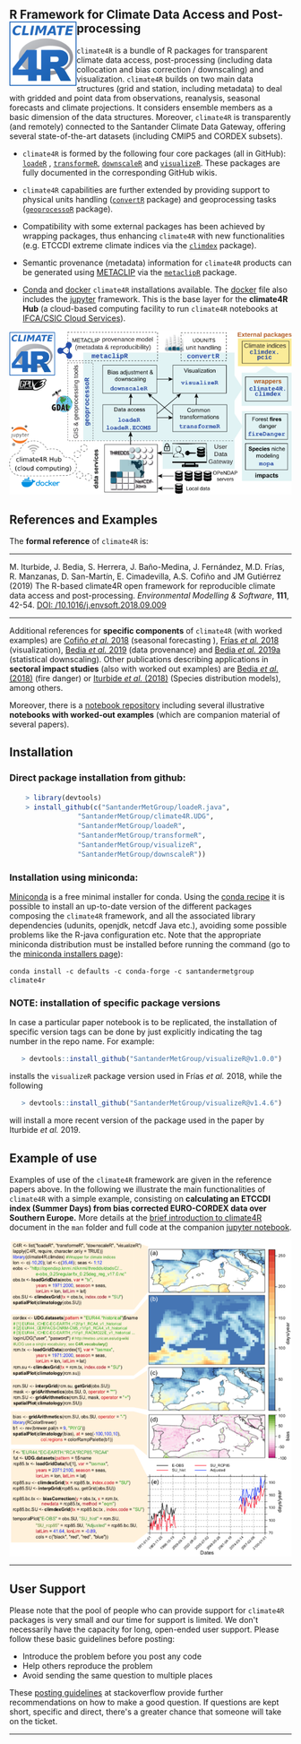 
## R Framework for Climate Data Access and Post-processing <img src="/man/figures/climate4R_logo.svg" align="left" alt="" width="120" />

`climate4R` is a bundle of R packages for transparent climate data access, post-processing (including data collocation and bias correction / downscaling) and visualization. `climate4R` builds on two main data structures (grid and station, including metadata) to deal with gridded and point data from observations, reanalysis, seasonal forecasts and climate projections. It considers ensemble members as a basic dimension of the data structures. Moreover, `climate4R` is transparently (and remotely) connected to the Santander Climate Data Gateway, offering several state-of-the-art datasets (including CMIP5 and CORDEX subsets).

* `climate4R` is formed by the following four core packages (all in GitHub): [`loadeR`](https://github.com/SantanderMetGroup/loadeR) , [`transformeR`](https://github.com/SantanderMetGroup/transformeR), [`downscaleR`](https://github.com/SantanderMetGroup/downscaleR) and [`visualizeR`](https://github.com/SantanderMetGroup/visualizeR). These packages are fully documented in the corresponding GitHub wikis.

* `climate4R` capabilities are further extended by providing support to physical units handling ([`convertR`](https://github.com/SantanderMetGroup/convertR) package) and geoprocessing tasks ([`geoprocessoR`](https://github.com/SantanderMetGroup/geoprocessoR) package).   

* Compatibility with some external packages has been achieved by wrapping packages, thus enhancing `climate4R` with new functionalities (e.g. ETCCDI extreme climate indices via the [`climdex`](https://github.com/pacificclimate/climdex.pcic) package). 

* Semantic provenance (metadata) information for `climate4R` products can be generated using [METACLIP](http://www.metaclip.org) via the [`metaclipR`](https://github.com/metaclip/metaclipR) package.

* [Conda](https://github.com/SantanderMetGroup/climate4R/tree/master/conda) and [docker](https://github.com/SantanderMetGroup/climate4R/tree/master/docker) `climate4R` installations available. The [docker](https://www.docker.com/why-docker) file also includes the [jupyter](https://jupyter.readthedocs.io/en/latest) framework. This is the base layer for the **climate4R Hub** (a cloud-based computing facility to run `climate4R` notebooks at [IFCA/CSIC Cloud Services](https://ifca.unican.es/en-us/research/advanced-computing-and-e-science)).

<!--
An schematic illustration of the different components of `climate4R` is given in the following figure:
-->

<p align="center">
<img src="/man/figures/climate4R_2.png"/>
</p>

## References and Examples


The **formal reference** of `climate4R` is: 

****
M. Iturbide, J. Bedia, S. Herrera, J. Baño-Medina, J. Fernández, M.D. Frías, R. Manzanas, D. San-Martín, E. Cimadevilla, A.S. Cofiño and JM Gutiérrez (2019) The R-based climate4R open framework for reproducible climate data access and post-processing. *Environmental Modelling & Software*, **111**, 42-54. [DOI: /10.1016/j.envsoft.2018.09.009](https://doi.org/10.1016/j.envsoft.2018.09.009)
****

Additional references for **specific components** of `climate4R` (with worked examples) are [Cofiño _et al._ 2018](http://doi.org/10.1016/j.cliser.2017.07.001) (seasonal forecasting ), [Frías _et al._ 2018](http://doi.org/10.1016/j.envsoft.2017.09.008) (visualization),  [Bedia _et al._ 2019](https://doi.org/10.1016/j.envsoft.2019.07.005) (data provenance) and [Bedia _et al._ 2019a](https://doi.org/10.5194/gmd-2019-224) (statistical downscaling). Other publications describing applications in **sectoral impact studies** (also with worked out examples) are [Bedia _et al._ (2018)](http://doi.org/10.1016/j.cliser.2017.04.001) (fire danger) or [Iturbide _et al._ (2018)](https://journal.r-project.org/archive/2018/RJ-2018-019/index.html) (Species distribution models), among others.
<!-- 
* [Cofiño et al. 2018](http://doi.org/10.1016/j.cliser.2017.07.001) (seasonal forecasting )
 * [Frías et al. 2018](http://doi.org/10.1016/j.envsoft.2017.09.008) (visualization). 

Other publications describing applications of `climate4R` in **sectoral impact studies** (with worked out examples):

 * **Fire danger:** [Bedia et al. (2018)](http://doi.org/10.1016/j.cliser.2017.04.001) Seasonal predictions of Fire Weather Index: Paving the way for their operational applicability in Mediterranean Europe. *Climate Services*, **9**, 101-110. 

 * **Species distribution models:** [Iturbide et al. (2018)](https://journal.r-project.org/archive/2018/RJ-2018-019/index.html) Tackling Uncertainties of Species Distribution Model Projections with Package mopa. *The R Journal*, **10**(1), 122-139. 
-->

Moreover, there is a [notebook repository](https://github.com/SantanderMetGroup/notebooks) including several illustrative **notebooks with worked-out examples** (which are companion material of several papers). 

## Installation

### Direct package installation from github:

``` r
    > library(devtools)
    > install_github(c("SantanderMetGroup/loadeR.java",
                 "SantanderMetGroup/climate4R.UDG",
                 "SantanderMetGroup/loadeR",
                 "SantanderMetGroup/transformeR",
                 "SantanderMetGroup/visualizeR",
                 "SantanderMetGroup/downscaleR"))
```

### Installation using miniconda:

[Miniconda](https://docs.conda.io/en/latest/miniconda.html) is a free minimal installer for conda. Using the [conda recipe](https://github.com/SantanderMetGroup/climate4R/tree/master/conda) it is possible to install an up-to-date version of the different packages composing the `climate4R` framework, and all the associated library dependencies (udunits, openjdk, netcdf Java etc.), avoiding some possible problems like the R-java configuration etc. Note that the appropriate miniconda distribution must be installed before running the command (go to the [miniconda installers page](https://docs.conda.io/en/latest/miniconda.html)):

```
conda install -c defaults -c conda-forge -c santandermetgroup climate4r
```

### NOTE: installation of specific package versions

In case a particular paper notebook is to be replicated, the installation of specific version tags can be done by just explicitly indicating the tag number in the repo name. For example:

```r
   > devtools::install_github("SantanderMetGroup/visualizeR@v1.0.0")
```
installs the `visualizeR` package version used in Frías _et al._ 2018, while the following

```r
   > devtools::install_github("SantanderMetGroup/visualizeR@v1.4.6")
```
will install a more recent version of the package used in the paper by Iturbide _et al._ 2019.


## Example of use

Examples of use of the `climate4R` framework are given in the reference papers above. In the following we illustrate the main functionalities of `climate4R` with a simple example, consisting on **calculating an ETCCDI index (Summer Days) from bias corrected EURO-CORDEX data over Southern Europe.** More details at the [brief introduction to climate4R](/man/2018_ClimateInformatics_Gutierrez.pdf) document in the `man` folder and full code at the companion [jupyter notebook](/man/notebooks/climate4R.ipynb).

<img src="/man/figures/climate4r_example.png" align="center" alt="" width="" />


***
## User Support

Please note that the pool of people who can provide support for `climate4R` packages is very small and our time for support is limited. We don't necessarily have the capacity for long, open-ended user support. Please follow these basic guidelines before posting:

* Introduce the problem before you post any code
* Help others reproduce the problem
* Avoid sending the same question to multiple places

These [posting guidelines](https://stackoverflow.com/help/how-to-ask) at stackoverflow provide further recommendations on how to make a good question. If questions are kept short, specific and direct, there's a greater chance that someone will take on the ticket. 

***


